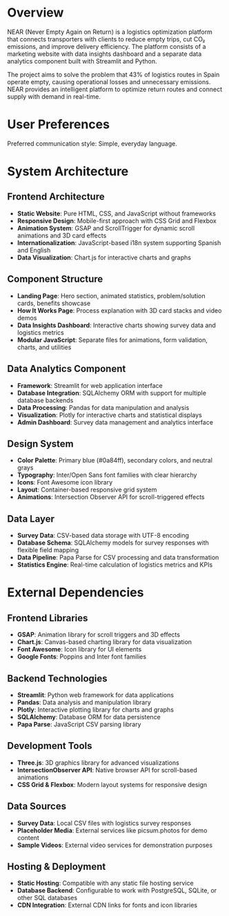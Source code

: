 # Overview

NEAR (Never Empty Again on Return) is a logistics optimization platform that connects transporters with clients to reduce empty trips, cut CO₂ emissions, and improve delivery efficiency. The platform consists of a marketing website with data insights dashboard and a separate data analytics component built with Streamlit and Python.

The project aims to solve the problem that 43% of logistics routes in Spain operate empty, causing operational losses and unnecessary emissions. NEAR provides an intelligent platform to optimize return routes and connect supply with demand in real-time.

# User Preferences

Preferred communication style: Simple, everyday language.

# System Architecture

## Frontend Architecture
- **Static Website**: Pure HTML, CSS, and JavaScript without frameworks
- **Responsive Design**: Mobile-first approach with CSS Grid and Flexbox
- **Animation System**: GSAP and ScrollTrigger for dynamic scroll animations and 3D card effects
- **Internationalization**: JavaScript-based i18n system supporting Spanish and English
- **Data Visualization**: Chart.js for interactive charts and graphs

## Component Structure
- **Landing Page**: Hero section, animated statistics, problem/solution cards, benefits showcase
- **How It Works Page**: Process explanation with 3D card stacks and video demos
- **Data Insights Dashboard**: Interactive charts showing survey data and logistics metrics
- **Modular JavaScript**: Separate files for animations, form validation, charts, and utilities

## Data Analytics Component
- **Framework**: Streamlit for web application interface
- **Database Integration**: SQLAlchemy ORM with support for multiple database backends
- **Data Processing**: Pandas for data manipulation and analysis
- **Visualization**: Plotly for interactive charts and statistical displays
- **Admin Dashboard**: Survey data management and analytics interface

## Design System
- **Color Palette**: Primary blue (#0a84ff), secondary colors, and neutral grays
- **Typography**: Inter/Open Sans font families with clear hierarchy
- **Icons**: Font Awesome icon library
- **Layout**: Container-based responsive grid system
- **Animations**: Intersection Observer API for scroll-triggered effects

## Data Layer
- **Survey Data**: CSV-based data storage with UTF-8 encoding
- **Database Schema**: SQLAlchemy models for survey responses with flexible field mapping
- **Data Pipeline**: Papa Parse for CSV processing and data transformation
- **Statistics Engine**: Real-time calculation of logistics metrics and KPIs

# External Dependencies

## Frontend Libraries
- **GSAP**: Animation library for scroll triggers and 3D effects
- **Chart.js**: Canvas-based charting library for data visualization
- **Font Awesome**: Icon library for UI elements
- **Google Fonts**: Poppins and Inter font families

## Backend Technologies
- **Streamlit**: Python web framework for data applications
- **Pandas**: Data analysis and manipulation library
- **Plotly**: Interactive plotting library for charts and graphs
- **SQLAlchemy**: Database ORM for data persistence
- **Papa Parse**: JavaScript CSV parsing library

## Development Tools
- **Three.js**: 3D graphics library for advanced visualizations
- **IntersectionObserver API**: Native browser API for scroll-based animations
- **CSS Grid & Flexbox**: Modern layout systems for responsive design

## Data Sources
- **Survey Data**: Local CSV files with logistics survey responses
- **Placeholder Media**: External services like picsum.photos for demo content
- **Sample Videos**: External video services for demonstration purposes

## Hosting & Deployment
- **Static Hosting**: Compatible with any static file hosting service
- **Database Backend**: Configurable to work with PostgreSQL, SQLite, or other SQL databases
- **CDN Integration**: External CDN links for fonts and icon libraries